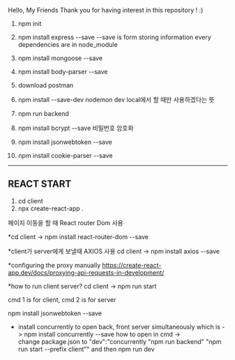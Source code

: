 Hello, My Friends
Thank you for having interest in this repository ! :)

1. npm init
2. npm install express --save
--save is form storing information
every dependencies are in node_module

3. npm install mongoose --save

4. npm install body-parser --save

5. download postman

6. npm install --save-dev nodemon
dev local에서 할 때만 사용하겠다는 뜻

7. npm run backend

8. npm install bcrypt --save 
비밀번호 암호화

9. npm install jsonwebtoken --save
10. npm install cookie-parser --save

------------------------------------------
REACT START
------------------------------------------

1. cd client
2. npx create-react-app .

페이지 이동을 할 때 React router Dom 사용

*cd client -> npm install react-router-dom --save

*client가 server에게 보낼때 AXIOS 사용
cd client -> npm install axios --save

*configuring the proxy manually
https://create-react-app.dev/docs/proxying-api-requests-in-development/


*how to run client server? 
cd client -> npm run start

cmd 1 is for client, cmd 2 is for server

npm install jsonwebtoken --save

* install concurrently to open back, front server simultaneously
which is -> npm install concurrently --save
how to open in cmd ->     
change package.json to "dev":"concurrently \"npm run backend\" \"npm run start --prefix client\"" 
and then
npm run dev